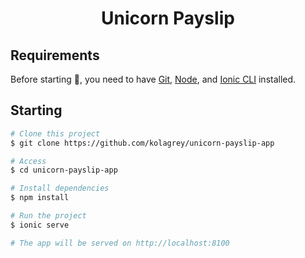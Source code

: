 <h1 align="center">Unicorn Payslip</h1>


## Requirements ##

Before starting :checkered_flag:, you need to have [Git](https://git-scm.com), [Node](https://nodejs.org/en/), and [Ionic CLI](https://ionicframework.com/docs/intro/cli) installed.

## Starting ##

```bash
# Clone this project
$ git clone https://github.com/kolagrey/unicorn-payslip-app

# Access
$ cd unicorn-payslip-app

# Install dependencies
$ npm install

# Run the project
$ ionic serve

# The app will be served on http://localhost:8100
```

